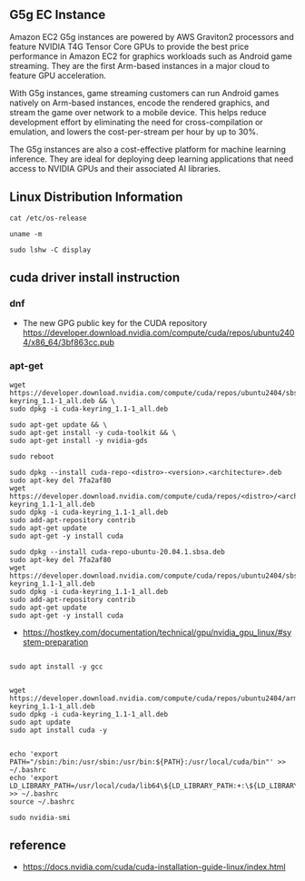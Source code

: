 ## G5g EC Instance ##
Amazon EC2 G5g instances are powered by AWS Graviton2 processors and feature NVIDIA T4G Tensor Core GPUs to provide the best price performance in Amazon EC2 for graphics workloads such as Android game streaming. They are the first Arm-based instances in a major cloud to feature GPU acceleration.

With G5g instances, game streaming customers can run Android games natively on Arm-based instances, encode the rendered graphics, and stream the game over network to a mobile device. This helps reduce development effort by eliminating the need for cross-compilation or emulation, and lowers the cost-per-stream per hour by up to 30%.

The G5g instances are also a cost-effective platform for machine learning inference. They are ideal for deploying deep learning applications that need access to NVIDIA GPUs and their associated AI libraries.


## Linux Distribution Information ##
```
cat /etc/os-release

uname -m

sudo lshw -C display
```

## cuda driver install instruction ##
### dnf ###
* The new GPG public key for the CUDA repository
  https://developer.download.nvidia.com/compute/cuda/repos/ubuntu2404/x86_64/3bf863cc.pub

### apt-get ##

```
wget https://developer.download.nvidia.com/compute/cuda/repos/ubuntu2404/sbsa/cuda-keyring_1.1-1_all.deb && \
sudo dpkg -i cuda-keyring_1.1-1_all.deb

sudo apt-get update && \
sudo apt-get install -y cuda-toolkit && \
sudo apt-get install -y nvidia-gds

sudo reboot
```

```
sudo dpkg --install cuda-repo-<distro>-<version>.<architecture>.deb
sudo apt-key del 7fa2af80
wget https://developer.download.nvidia.com/compute/cuda/repos/<distro>/<arch>/cuda-keyring_1.1-1_all.deb
sudo dpkg -i cuda-keyring_1.1-1_all.deb
sudo add-apt-repository contrib
sudo apt-get update
sudo apt-get -y install cuda
```

```
sudo dpkg --install cuda-repo-ubuntu-20.04.1.sbsa.deb
sudo apt-key del 7fa2af80
wget https://developer.download.nvidia.com/compute/cuda/repos/ubuntu2404/sbsa/cuda-keyring_1.1-1_all.deb
sudo dpkg -i cuda-keyring_1.1-1_all.deb
sudo add-apt-repository contrib
sudo apt-get update
sudo apt-get -y install cuda
```


* https://hostkey.com/documentation/technical/gpu/nvidia_gpu_linux/#system-preparation
```

sudo apt install -y gcc


wget https://developer.download.nvidia.com/compute/cuda/repos/ubuntu2404/arm64/cuda-keyring_1.1-1_all.deb
sudo dpkg -i cuda-keyring_1.1-1_all.deb
sudo apt update
sudo apt install cuda -y


echo 'export PATH="/sbin:/bin:/usr/sbin:/usr/bin:${PATH}:/usr/local/cuda/bin"' >> ~/.bashrc
echo 'export LD_LIBRARY_PATH=/usr/local/cuda/lib64\${LD_LIBRARY_PATH:+:\${LD_LIBRARY_PATH}}' >> ~/.bashrc
source ~/.bashrc

sudo nvidia-smi
```



## reference ##

* https://docs.nvidia.com/cuda/cuda-installation-guide-linux/index.html
